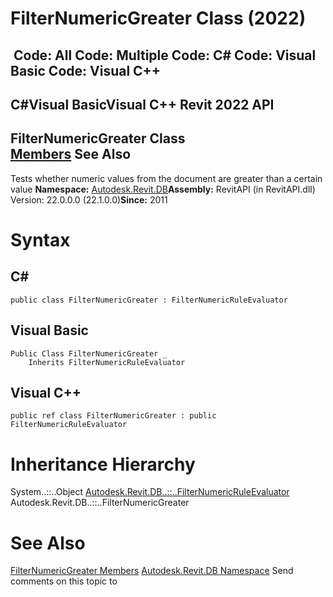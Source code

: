 # FilterNumericGreater Class (2022)

﻿
 Code: All Code: Multiple Code: C# Code: Visual Basic Code: Visual C++   
---  
C#Visual BasicVisual C++
Revit 2022 API  
---  
FilterNumericGreater Class  
[Members](dad615e5-667d-b1bd-b9ac-a04e56715e23.md "FilterNumericGreater Members") See Also  
---  
Tests whether numeric values from the document are greater than a certain value 
**Namespace:** [Autodesk.Revit.DB](87546ba7-461b-c646-cbb1-2cb8f5bff8b2.md "Autodesk.Revit.DB Namespace")**Assembly:** RevitAPI (in RevitAPI.dll) Version: 22.0.0.0 (22.1.0.0)**Since:** 2011 
# Syntax
C#  
---  
```text
public class FilterNumericGreater : FilterNumericRuleEvaluator
```
  
Visual Basic  
---  
```text
Public Class FilterNumericGreater _
	Inherits FilterNumericRuleEvaluator
```
  
Visual C++  
---  
```text
public ref class FilterNumericGreater : public FilterNumericRuleEvaluator
```
  
# Inheritance Hierarchy
System..::..Object [Autodesk.Revit.DB..::..FilterNumericRuleEvaluator](1f1a96bb-5f00-1a24-8c03-6984c88672b9.md "FilterNumericRuleEvaluator Class") Autodesk.Revit.DB..::..FilterNumericGreater
# See Also
[FilterNumericGreater Members](dad615e5-667d-b1bd-b9ac-a04e56715e23.md "FilterNumericGreater Members")
[Autodesk.Revit.DB Namespace](87546ba7-461b-c646-cbb1-2cb8f5bff8b2.md "Autodesk.Revit.DB Namespace")
Send comments on this topic to 